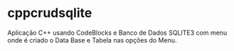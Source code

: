 # cppcrudsqlite
Aplicação C++ usando CodeBlocks e Banco de Dados SQLITE3 com menu onde é criado o Data Base e Tabela nas opções do Menu.
